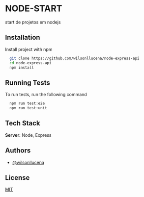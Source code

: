 
# NODE-START

start de projetos em nodejs 



## Installation

Install project with npm

```bash
  git clone https://github.com/wilsonllucena/node-express-api
  cd node-express-api
  npm install 

```
    
## Running Tests

To run tests, run the following command

```bash
  npm run test:e2e
  npm run test:unit
```


## Tech Stack

**Server:** Node, Express


## Authors

- [@wilsonllucena](https://www.github.com/wilsonllucena)


## License

[MIT](https://choosealicense.com/licenses/mit/)


